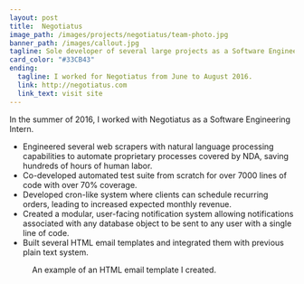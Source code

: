 ```yaml
---
layout: post
title:  Negotiatus
image_path: /images/projects/negotiatus/team-photo.jpg
banner_path: /images/callout.jpg
tagline: Sole developer of several large projects as a Software Engineering Intern for the summer of 2016
card_color: "#33CB43"
ending:
  tagline: I worked for Negotiatus from June to August 2016.
  link: http://negotiatus.com
  link_text: visit site
---
```


In the summer of 2016, I worked with Negotiatus as a Software Engineering Intern.

- Engineered several web scrapers with natural language processing capabilities to automate proprietary processes covered by NDA, saving hundreds of hours of human labor.
- Co-developed automated test suite from scratch for over 7000 lines of code with over 70% coverage.
- Developed cron-like system where clients can schedule recurring orders, leading to increased expected monthly revenue.
- Created a modular, user-facing notification system allowing notifications associated with any database object to be sent to any user with a single line of code.
- Built several HTML email templates and integrated them with previous plain text system.

<figure class="lazyload" data-expand="-20">
    <img class="lazyload" data-src="/images/projects/negotiatus/email-template.png">
    <figcaption>An example of an HTML email template I created.</figcaption>
</figure>

<figure class="lazyload" data-expand="-20">
    <img class="responsive-image lazyload" data-src="/images/projects/negotiatus/team-photo.jpg">
</figure>

